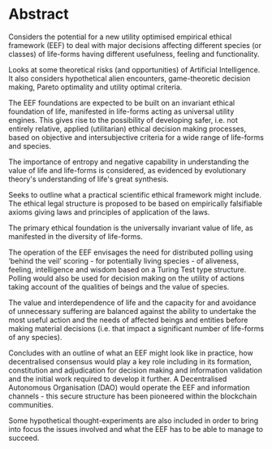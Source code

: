 # Abstract
Considers the potential for a new utility optimised empirical ethical framework (EEF) to deal with major decisions affecting different species (or classes) of life-forms having different usefulness, feeling and functionality.

Looks at some theoretical risks (and opportunities) of Artificial Intelligence. It also considers hypothetical alien encounters, game-theoretic decision making, Pareto optimality and utility optimal criteria. 

The EEF foundations are expected to be built on an invariant ethical foundation of life, manifested in life-forms acting as universal utility engines. This gives rise to the possibility of developing safer, i.e. not entirely relative, applied (utilitarian) ethical decision making processes, based on objective and intersubjective criteria for a wide range of life-forms and species.

The importance of entropy and negative capability in understanding the value of life and life-forms is considered, as evidenced by evolutionary theory's understanding of life's great synthesis.

Seeks to outline what a practical scientific ethical framework might include. The ethical legal structure is proposed to be based on empirically falsifiable axioms giving laws and principles of application of the laws. 

The primary ethical foundation is the universally invariant value of life, as manifested in the diversity of life-forms.

The operation of the EEF envisages the need for distributed polling using ‘behind the veil’ scoring - for potentially living species - of aliveness, feeling, intelligence and wisdom based on a Turing Test type structure. Polling would also be used for decision making on the utility of actions taking account of the qualities of beings and the value of species.

The value and interdependence of life and the capacity for and avoidance of unnecessary suffering are balanced against the ability to undertake the most useful action and the needs of affected beings and entities before making material decisions (i.e. that impact a significant number of life-forms of any species).

Concludes with an outline of what an EEF might look like in practice, how decentralised consensus would play a key role including in its formation, constitution and adjudication for decision making and information validation and the initial work required to develop it further. A Decentralised Autonomous Organisation (DAO) would operate the EEF and information channels - this secure structure has been pioneered within the blockchain communities.

Some hypothetical thought-experiments are also included in order to bring into focus the issues involved and what the EEF has to be able to manage to succeed.
